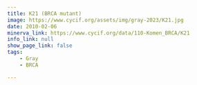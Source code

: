 ```yaml
---
title: K21 (BRCA mutant)
image: https://www.cycif.org/assets/img/gray-2023/K21.jpg
date: 2010-02-06
minerva_link: https://www.cycif.org/data/110-Komen_BRCA/K21
info_link: null
show_page_link: false
tags:
    - Gray
    - BRCA

---
```

